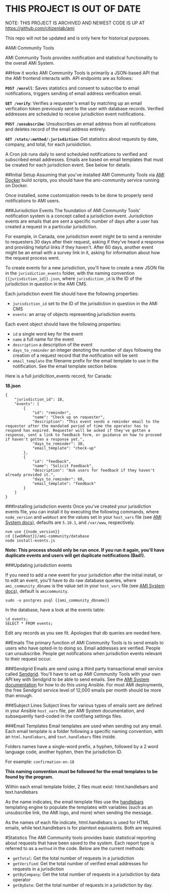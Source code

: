 # THIS PROJECT IS OUT OF DATE

NOTE: THIS PROJECT IS ARCHIVED AND NEWEST CODE IS UP AT https://github.com/citizenlab/ami

This repo will not be updated and is only here for historical purposes.

#AMI Community Tools

AMI Community Tools provides notification and statistical functionality to the overall AMI System.

##How it works
AMI Community Tools is primarily a JSON-based API that the AMI frontend interacts with. API endpoints are as follows:

**`POST /enroll`**: Saves statistics and consent to subscribe to email notifications, triggers sending of email address verification email.

**`GET /verify`**: Verifies a requester's email by matching up an email verfication token previously sent to the user with database records. Verified addresses are scheduled to receive jurisdiction event notifications.

**`POST /unsubscribe`**: Unsubscribes an email address from all notifications and deletes record of the email address entirely.

**`GET /stats/:method/:jurisdiction`**: Get statistics about requests by date, company, and total, for each jurisidiction.

A Cron job runs daily to send scheduled notifications to verified and subscribed email addresses. Emails are based on email templates that must be created for each jurisdiction event. See below for details.

##Initial Setup
Assuming that you've installed AMI Community Tools via [AMI Docker](https://github.com/citizenlab/ami-docker) build scripts, you should have the ami-community service running on Docker.

Once installed, some customization needs to be done to properly send notifications to AMI users.

###Jurisdiction Events
The foundation of AMI Community Tools' notification system is a concept called a jurisdiction event. Jurisdiction events are emails that are sent a specific number of days after a user has created a request in a particular jurisdiction.

For example, in Canada, one jurisdiction event might be to send a reminder to requesters 30 days after their request, asking if they've heard a response and providing helpful links if they haven't. After 60 days, another event might be an email with a survey link in it, asking for information about how the request process went.

To create events for a new jurisdiction, you'll have to create a new JSON file in the `jurisdiction_events` folder, with the naming convention `{{jurisdiction_id}}.json`, where `jurisdiction_id` is the ID of the jurisdiction in question in the AMI CMS.

Each jurisdiction event file should have the following properties:

*  `jurisdiction_id` set to the ID of the jurisdiction in question in the AMI CMS
*  `events`: an array of objects representing jurisdiction events.

Each event object should have the following properties:

*  `id` a single word key for the event
*  `name` a full name for the event
*  `description` a description of the event
*  `days_to_reminder` an integer denoting the number of days following the creation of a request record that the notification will be sent
*  `email_template` the filename prefix for the email template to use in the notification. See the email template section below.

Here is a full juridicition_events record, for Canada:

**18.json**

	{
		"jurisdiction_id": 18,
		"events": [
			{
				"id": "reminder",
				"name": "Check up on requester",
				"description": "This event sends a reminder email to the requester after the mandated period of time the operator has to respond has expired. Requester will be asked if they've gotten a response, sent a link to feedback form, or guidance on how to proceed if haven't gotten a response yet.",
				"days_to_reminder": 30,
				"email_template": "check-up"
			},
			{
				"id": "feedback",
				"name": "Solicit Feedback",
				"description": "Ask users for feedback if they haven't already provided it.",
				"days_to_reminder": 60,
				"email_template": "feedback"
			}
		]
	}

###Installing jurisdiction events
Once you've created your jurisdiction events file, you can install it by executing the following commands, where `node_version` and `webRoot` are the values set in your `host_vars` file (see [AMI System docs](https://github.com/andrewhilts/ami-system)), defaults are `5.10.1`, and `/var/www`, respectively.

	nvm use {{node_version}}
	cd {{webRoot}}/ami-community/database
	node install-events.js

**Note: This process should only be run once. If you run it again, you'll have duplicate events and users will get duplicate notifications (Bad!).**

###Updating jurisdiction events

If you need to add a new event for your jurisdiction after the initial install, or to edit an event, you'll have to do raw database queries, where `ami_community_dbname` is the value set in your `host_vars` file (see [AMI System docs](https://github.com/andrewhilts/ami-system)), default is `amicommunity`.

	sudo -u postgres psql {{ami_community_dbname}}

In the database, have a look at the events table:

	\d events;
	SELECT * FROM events;

Edit any records as you see fit. Apologies that db queries are needed here.

##Emails
The primary function of AMI Community Tools is to send emails to users who have opted-in to doing so. Email addresses are verified. People can unsubscribe. People get notifications when jurisdiction events relevant to their request occur.

###Sendgrid
Emails are send using a third party transactional email service called [Sendgrid](https://sendgrid.com/). You'll have to set up AMI Community Tools with your own API key with Sendgrid to be able to send emails. See the [AMI System documentation](https://github.com/andrewhilts/ami-system) for how to do this using Ansible. For most AMI deployments, the free Sendgrid service level of 12,000 emails per month should be more than enough.

###Subject Lines
Subject lines for various types of emails sent are defined in your Ansible `host_vars` file, per AMI System documentation, and subsequently hard-coded in the conf/lang settings files. 

###Email Templates
Email templates are used when sending out any email. Each email template is a folder following a specific naming convention, with an `html.handlebars`, and `text.handlebars` files inside.

Folders names have a single-word prefix, a hyphen, followed by a 2 word language code, another hyphen, then the jurisdiction ID. 

For example: `confirmation-en-18`

**This naming convention *must* be followed for the email templates to be found by the program.**

Within each email template folder, 2 files must exist: html.handlebars and text.handlebars

As the name indicates, the email template files use the [handlebars](http://handlebarsjs.com/) templating engine to populate the templates with variables (such as an unsubscribe link, the AMI logo, and more) when sending the message.

As the names of each file indicate, html.handlebars is used for HTML emails, while text.handlebars is for plaintext equivalents. Both are required.

#Statistics
The AMI Community tools provides basic statistical reporting about requests that have been saved to the system. Each report type is referred to as a `method` in the code. Below are the current methods:

*  `getTotal`: Get the total number of requests in a jurisdiction
*  `getVerified`: Get the total number of verified email addresses for requests in a jurisdiction
*  `getByCompany`: Get the total number of requests in a jurisdiction by data operator
*  `getByDate`: Get the total number of requests in a jurisdiction by day.

